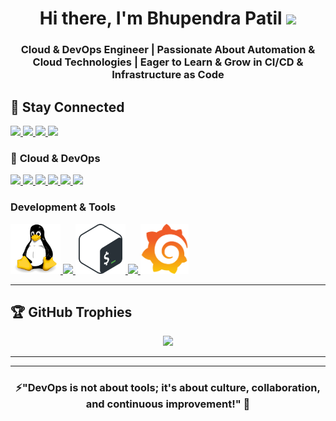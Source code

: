<h1 align="center"> Hi there, I'm Bhupendra Patil <img src="https://media.giphy.com/media/hvRJCLFzcasrR4ia7z/giphy.gif" width="50px"></h1>
<h3 align="center">  Cloud & DevOps Engineer |  Passionate About Automation & Cloud Technologies |  Eager to Learn & Grow in CI/CD & Infrastructure as Code </h3>

## 🔗 Stay Connected  

<p float="left">
  <a href="https://www.linkedin.com/in/bhupendra-devops-engineer" >
    <img src="https://img.shields.io/badge/LinkedIn-%230077B5.svg?style=for-the-badge&logo=linkedin&logoColor=white" />
  </a>

  <a href="https://github.com/NucleusCloudX" >
    <img src="https://img.shields.io/badge/GitHub-%23181717.svg?style=for-the-badge&logo=github&logoColor=white" />
  </a>

  <a href="mailto:bhupendrapatil055@gmail.com">
    <img src="https://img.shields.io/badge/Email-D14836?style=for-the-badge&logo=gmail&logoColor=white" />
  </a>

  <a href="https://www.youtube.com/@NucleusCloudX" >
     <img src="https://img.shields.io/badge/YouTube-FF0000?style=for-the-badge&logo=youtube&logoColor=white" />
  </a>
</p>


### 🚀 **Cloud & DevOps**

<p float="left">
<a href="https://aws.amazon.com/" target="_blank" >
    <img src="https://raw.githubusercontent.com/itsksaurabh/itsksaurabh/master/assets/aws.gif"  height="75" />
  </a>


  <a href="https://kubernetes.io/" target="_blank">
    <img src="https://upload.wikimedia.org/wikipedia/commons/3/39/Kubernetes_logo_without_workmark.svg" height="80" />
  </a>

  <a href="https://www.docker.com/" target="_blank" >
    <img src="https://raw.githubusercontent.com/itsksaurabh/itsksaurabh/master/assets/docker.gif"  height="80" /> 
  </a>

  <a href="https://www.jenkins.io/" target="_blank">
    <img src="https://www.vectorlogo.zone/logos/jenkins/jenkins-icon.svg" height="80" />
  </a>

 <a href="https://docs.gitlab.com/ee/ci/" target="_blank" >
    <img src="https://raw.githubusercontent.com/itsksaurabh/itsksaurabh/master/assets/cicd.gif"  height="65" />
  </a>

  <a href="https://www.terraform.io/" target="_blank">
    <img src="https://www.vectorlogo.zone/logos/terraformio/terraformio-icon.svg" height="80" />
  </a>
</p>


###  **Development & Tools**  
<p float="left">
  <a href="https://www.linux.org/" target="_blank">
    <img src="https://raw.githubusercontent.com/devicons/devicon/master/icons/linux/linux-original.svg" height="80" />
  </a>

  <a href="https://www.python.org/" target="_blank">
    <img src="https://media1.giphy.com/media/KAq5w47R9rmTuvWOWa/giphy.gif" height="90" />
  </a>

  <a href="https://www.gnu.org/software/bash/" target="_blank">
    <img src="https://raw.githubusercontent.com/devicons/devicon/master/icons/bash/bash-original.svg" height="80" />
  </a>

  <a href="https://www.mysql.com/" target="_blank">
    <img src="https://www.vectorlogo.zone/logos/mysql/mysql-official.svg" height="80" />
  </a>

  <a href="https://grafana.com/" target="_blank">
    <img src="https://raw.githubusercontent.com/grafana/grafana/main/public/img/grafana_icon.svg" height="80" />
  </a>
</p>

---

## 🏆 **GitHub Trophies**  
<p align="center">
  <img src="https://github-profile-trophy.vercel.app/?username=NucleusCloudX&theme=radical&margin-w=10&margin-h=10" />
</p>

---
---
<h3 align="center">⚡"DevOps is not about tools; it's about culture, collaboration, and continuous improvement!" 🚀</h3>


